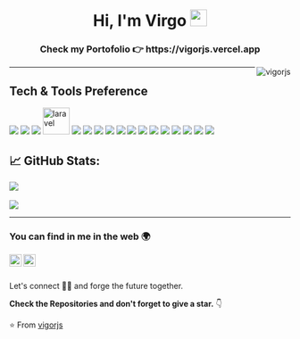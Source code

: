 <h1 align="center">
Hi, I'm Virgo
  <img src="https://media.giphy.com/media/hvRJCLFzcasrR4ia7z/giphy.gif" width="30">
</h1>
<h3 align="center">Check my Portofolio 👉 https://vigorjs.vercel.app</h3>
<img src="https://komarev.com/ghpvc/?username=vigorjs&label=Profile%20Views&color=0e75b6&style=for-the-badge" align='right' alt="vigorjs" />

---

## Tech & Tools Preference

<a src="https://www.w3schools.com/html/"><img src="https://img.icons8.com/color/48/000000/html-5.png"/></a>
<a src="https://www.w3schools.com/css/"><img src="https://img.icons8.com/color/48/000000/css3.png"/></a>
<a src="https://www.php.net/"><img src="https://img.icons8.com/color/48/000000/php.png"/></a>
<a src="https://www.laravel.com/"><img width="48" height="48" src="https://img.icons8.com/fluency/48/laravel.png" alt="laravel"/></a>
<a src="https://www.javascript.com/"><img src="https://img.icons8.com/color/48/000000/javascript.png"/></a>
<a src="https://www.typescriptlang.org/"><img src="https://img.icons8.com/color/48/000000/typescript.png"/></a>
<a src="https://reactjs.org/"><img src="https://img.icons8.com/color/48/000000/react-native.png"/></a>
<a src="https://getbootstrap.com/"><img src="https://img.icons8.com/color/48/000000/bootstrap.png"/></a>
<a src="https://tailwindcss.com/"><img src="https://img.icons8.com/color/48/000000/tailwindcss.png"/></a>
<a src="https://redux.com/"><img src="https://img.icons8.com/color/48/000000/redux.png"/></a>
<a src="https://www.nextjs.org/"><img src="https://img.icons8.com/color/48/000000/nextjs.png"/></a>
<a src="https://nodejs.org/"><img src="https://img.icons8.com/color/48/000000/nodejs.png"/></a>
<a src="https://www.expressjs.com/"><img src="https://img.icons8.com/color/48/000000/express-js.png"/></a>
<a src="https://www.mongodb.com/"><img src="https://img.icons8.com/color/48/000000/mongodb.png"/></a>
<a src="https://www.mongodb.com/"><img src="https://img.icons8.com/color/48/000000/prisma-orm.png"/></a>
<a src="https://www.mongodb.com/"><img src="https://img.icons8.com/color/48/000000/mysql.png"/></a>
<a src="https://git-scm.com/"><img src="https://img.icons8.com/color/48/000000/git.png"/></a>

## 📈 GitHub Stats:
![](https://github-readme-stats.vercel.app/api/top-langs/?username=vigorjs&theme=react&hide_border=false&include_all_commits=false&layout=compact)<br/><br/>
![](https://github-readme-streak-stats.herokuapp.com/?user=vigorjs&theme=react&hide_border=false)<br/>

---


### You can find in me in the web 🌍
[<img align="left" alt="vigorjs | LinkedIn" width="22px" src="https://cdn.jsdelivr.net/npm/simple-icons@v3/icons/linkedin.svg" />][linkedin]
[<img align="left" alt="vigorjs | Instagram" width="22px" src="https://cdn.jsdelivr.net/npm/simple-icons@v3/icons/instagram.svg" />][instagram]

<br/>
<br/>

Let's connect 👨‍💻 and forge the future together.

**Check the Repositories and don't forget to give a star.** 👇

:star: From [vigorjs](https://github.com/vigorjs)

[instagram]: https://www.instagram.com/vigorjs/
[linkedin]: https://www.linkedin.com/in/virgofajar/
